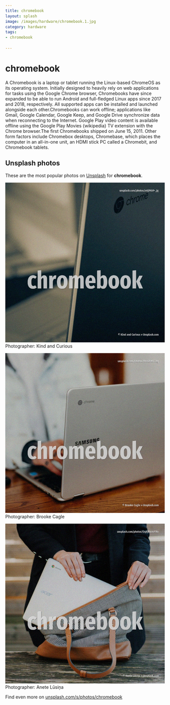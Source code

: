 ```yaml
---
title: chromebook
layout: splash
image: /images/hardware/chromebook.1.jpg
category: hardware
tags:
- chromebook

---
```

# chromebook

A Chromebook  is a laptop or tablet running the Linux-based ChromeOS as its operating system. Initially designed to heavily rely on web applications for tasks using the Google Chrome browser,  Chromebooks have since expanded to be able to run Android and full-fledged Linux apps since 2017  and 2018, respectively. All supported apps can be installed and launched alongside each other.Chromebooks can work offline;  applications like Gmail, Google Calendar, Google Keep, and Google Drive synchronize data when  reconnecting to the Internet. Google Play video content is available offline using the Google Play Movies {wikipedia} TV extension with the  Chrome browser.The first Chromebooks shipped on June 15, 2011. Other form factors include Chromebox desktops, Chromebase, which places the computer in an  all-in-one unit, an HDMI stick PC called a Chromebit, and Chromebook tablets. 

 
## Unsplash photos
These are the most popular photos on [Unsplash](https://unsplash.com) for **chromebook**.
 
![chromebook](/images/hardware/chromebook.1.jpg)
Photographer:  Kind and Curious
 
![chromebook](/images/hardware/chromebook.2.jpg)
Photographer:  Brooke Cagle
 
![chromebook](/images/hardware/chromebook.3.jpg)
Photographer:  Anete Lūsiņa
 
Find even more on [unsplash.com/s/photos/chromebook](https://unsplash.com/s/photos/chromebook)
 
